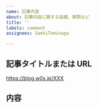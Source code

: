 ```yaml
---
name: 記事内容
about: 記事内容に関する指摘、質問など
title: ''
labels: comment
assignees: SaekiTominaga

---
```


## 記事タイトルまたは URL

https://blog.w0s.jp/XXX

## 内容
